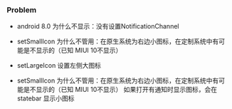 ### Problem
* android 8.0 为什么不显示：没有设置NotificationChannel
* setSmallIcon 为什么不管用：在原生系统为右边小图标，在定制系统中有可能是不显示的（已知 MIUI 10不显示）
* setLargeIcon 设置左侧大图标

* setSmallIcon 为什么不管用：在原生系统为右边小图标，在定制系统中有可能是不显示的（已知 MIUI 10不显示） 如果打开有通知时显示图标，会在statebar 显示小图标
